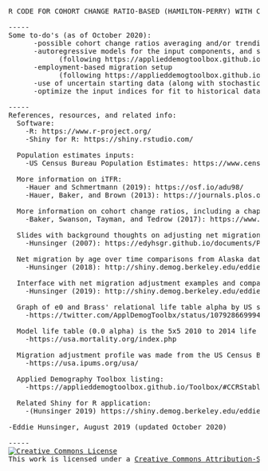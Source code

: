 <pre>
R CODE FOR COHORT CHANGE RATIO-BASED (HAMILTON-PERRY) WITH COMPONENTS AND STABLE POPULATION REVIEW SHINY APP 

-----
Some to-do's (as of October 2020): 
      -possible cohort change ratios averaging and/or trending (on longer time series of single-year data)
      -autoregressive models for the input components, and stochastic option
            (following https://applieddemogtoolbox.github.io/Toolbox/#StochasticForecast)
      -employment-based migration setup
            (following https://applieddemogtoolbox.github.io/Toolbox/#EmplPopHousProj)
      -use of uncertain starting data (along with stochastic option) as a potential way to manage uncertain from Differential Privacy on inputs
      -optimize the input indices for fit to historical data (to better see/understand best-possible)
      
-----
References, resources, and related info: 
  Software: 
    -R: https://www.r-project.org/
    -Shiny for R: https://shiny.rstudio.com/

  Population estimates inputs: 
    -US Census Bureau Population Estimates: https://www.census.gov/programs-surveys/popest.html
    
  More information on iTFR: 
    -Hauer and Schmertmann (2019): https://osf.io/adu98/
    -Hauer, Baker, and Brown (2013): https://journals.plos.org/plosone/article?id=10.1371/journal.pone.0067226

  More information on cohort change ratios, including a chapter on stable population: 
    -Baker, Swanson, Tayman, and Tedrow (2017): https://www.worldcat.org/title/cohort-change-ratios-and-their-applications/oclc/988385033
    
  Slides with background thoughts on adjusting net migration: 
    -Hunsinger (2007): https://edyhsgr.github.io/documents/ProjPresentation.pdf
   
  Net migration by age over time comparisons from Alaska data: 
    -Hunsinger (2018): http://shiny.demog.berkeley.edu/eddieh/AKPFDMigrationReview/
    
  Interface with net migration adjustment examples and comparisons: 
    -Hunsinger (2019): http://shiny.demog.berkeley.edu/eddieh/NMAdjustCompare/ 
    
  Graph of e0 and Brass' relational life table alpha by US state: 
    -https://twitter.com/ApplDemogToolbx/status/1079286699941752832 
    
  Model life table (0.0 alpha) is the 5x5 2010 to 2014 life tables for selected states from the United States Mortality Database:
    -https://usa.mortality.org/index.php
    
  Migration adjustment profile was made from the US Census Bureau's 2013 to 2017 American Community Survey Public Use Microdata Sample, accessed via IPUMS USA, University of Minnesota: 
    -https://usa.ipums.org/usa/
  
  Applied Demography Toolbox listing: 
    -https://applieddemogtoolbox.github.io/Toolbox/#CCRStable

  Related Shiny for R application: 
    -(Hunsinger 2019) https://shiny.demog.berkeley.edu/eddieh/CCRStable/
    
-Eddie Hunsinger, August 2019 (updated October 2020)

-----
<a rel="license" href="http://creativecommons.org/licenses/by-sa/3.0/"><img alt="Creative Commons License" style="border-width:0" src="https://i.creativecommons.org/l/by-sa/3.0/88x31.png" /></a><br />This work is licensed under a <a rel="license" href="https://creativecommons.org/licenses/by-sa/3.0/igo/">Creative Commons Attribution-ShareAlike 3.0 International License</a>.
</pre>
